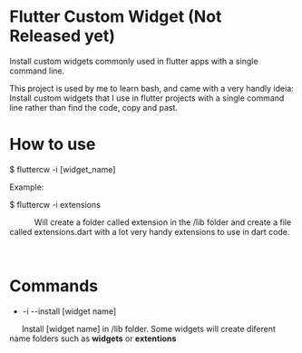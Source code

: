 # Flutter Custom Widget (Not Released yet)

  

Install custom widgets commonly used in flutter apps with a single command line.

This project is used by me to learn bash, and came with a very handly ideia: Install custom widgets that I use in flutter projects with a single command line rather than find the code, copy and past.

  
  

# How to use

  

$ fluttercw -i [widget_name]

Example:

  

$ fluttercw -i extensions

  

&ensp;  &ensp;  &ensp;  &ensp; Will create a folder called extension in the /lib folder and create a file called extensions.dart with a lot very handy extensions to use in dart code.

&ensp;  &ensp;  &ensp;  &ensp;

  
  
  

# Commands

  

- -i --install [widget name]

&ensp;  &ensp; Install [widget name] in /lib folder. Some widgets will create diferent name folders such as **widgets** or **extentions**

